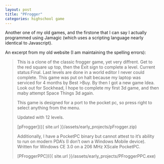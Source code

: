 ```yaml
---
layout: post
title: "PFrogger"
categories: highschool game
---
```

Another one of my old games, and the firstone that I can say I actually programmed using Jamagic (which uses a scripting language nearly identical to Javascript).

An excerpt from my old website (I am maintaining the spelling errors):
>This is a clone of the classic frogger game, yet very diffrent. Get to the red square up top, then the Exit sign to complete a level. Current status:Final. Last levels are done in a world editor I never could complete. This game was put on halt because my laptop was serviced for 4 months by Best >Buy. By then I got a new game Idea. Look out for Sockhead, I hope to complete my first 3d game, and then maby attempt Space Things 3d again.
>
>This game is designed for a port to the pocket pc, so press right to select anything from the menu.
>
>Updated with 12 levels.
>
>[pFrogger]({{ site.url }}/assets/early_projects/pFrogger.zip)
>
>Additionally, I have a PocketPC binary but cannot attest to it’s ability to run on modern PDA’s (I don’t own a Windows Mobile device).  Written for Windows CE 3.0 on a 206 MHz XScale PocketPC.
>
>[PFroggerPPC]({{ site.url }}/assets/early_projects/PFroggerPPC.exe)